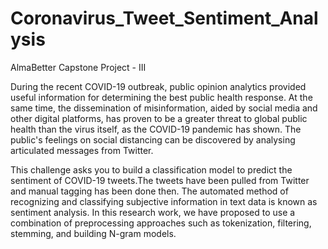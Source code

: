 # Coronavirus_Tweet_Sentiment_Analysis
  AlmaBetter Capstone Project - III

During the recent COVID-19 outbreak, public opinion analytics provided useful information for determining the best public health response. At the same time, the dissemination of misinformation, aided by social media and other digital platforms, has proven to be a greater threat to global public health than the virus itself, as the COVID-19 pandemic has shown. The public's feelings on social distancing can be discovered by analysing articulated messages from Twitter.

This challenge asks you to build a classification model to predict the sentiment of COVID-19 tweets.The tweets have been pulled from Twitter and manual tagging has been done then. The automated method of recognizing and classifying subjective information in text data is known as sentiment analysis. In this research work, we have proposed to use a combination of preprocessing approaches such as tokenization, filtering, stemming, and building N-gram models.
